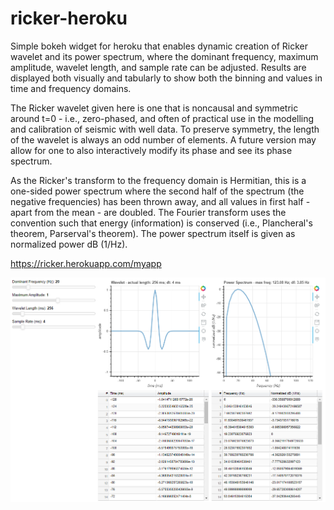 # ricker-heroku
Simple bokeh widget for heroku that enables dynamic creation of Ricker wavelet and its power spectrum, where the dominant frequency, maximum amplitude, wavelet length, and sample rate can be adjusted. Results are displayed both visually and tabularly to show both the binning and values in time and frequency domains.

The Ricker wavelet given here is one that is noncausal and symmetric around t=0 - i.e., zero-phased, and often of practical use in the modelling and calibration of seismic with well data. To preserve symmetry, the length of the wavelet is always an odd number of elements. A future version may allow for one to also interactively modify its phase and see its phase spectrum. 

As the Ricker's transform to the frequency domain is Hermitian, this is a one-sided power spectrum where the second half of the spectrum (the negative frequencies) has been thrown away, and all values in first half - apart from the mean - are doubled. The Fourier transform uses the convention such that energy (information) is conserved (i.e., Plancheral's theorem, Parserval's theorem). The power spectrum itself is given as normalized power dB (1/Hz).

https://ricker.herokuapp.com/myapp

![Image of Ricker widget](readme_figure.PNG)

